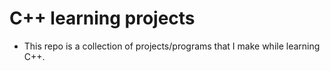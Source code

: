 # C++ learning projects

- This repo is a collection of projects/programs that I make while learning C++.
